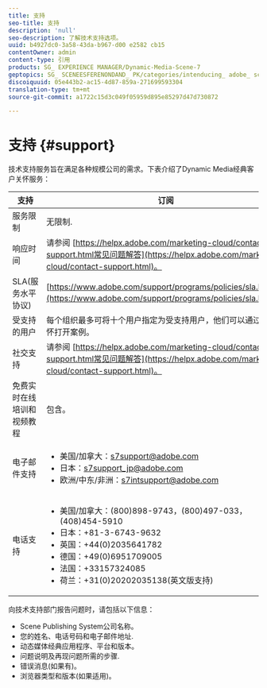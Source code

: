 ```yaml
---
title: 支持
seo-title: 支持
description: 'null'
seo-description: 了解技术支持选项。
uuid: b4927dc0-3a58-43da-b967-d00 e2582 cb15
contentOwner: admin
content-type: 引用
products: SG_ EXPERIENCE MANAGER/Dynamic-Media-Scene-7
geptopics: SG_ SCENEESFERENONDAND_ PK/categories/intenducing_ adobe_ scene7
discoiquuid: 05e443b2-ac15-4d87-859a-271699593304
translation-type: tm+mt
source-git-commit: a1722c15d3c049f05959d895e85297d47d730872

---
```



# 支持 {#support}

技术支持服务旨在满足各种规模公司的需求。下表介绍了Dynamic Media经典客户关怀服务：

| 支持 | 订阅 |
|--- |--- |
| 服务限制 | 无限制. |
| 响应时间 | 请参阅 [https://helpx.adobe.com/marketing-cloud/contact-support.html常见问题解答](https://helpx.adobe.com/marketing-cloud/contact-support.html)。 |
| SLA(服务水平协议) | [https://www.adobe.com/support/programs/policies/sla.html](https://www.adobe.com/support/programs/policies/sla.html)。 |
| 受支持的用户 | 每个组织最多可将十个用户指定为受支持用户，他们可以通过客户关怀打开案例。 |
| 社交支持 | 请参阅 [https://helpx.adobe.com/marketing-cloud/contact-support.html常见问题解答](https://helpx.adobe.com/marketing-cloud/contact-support.html)。 |
| 免费实时在线培训和视频教程 | 包含。 |
| 电子邮件支持 | <ul><li>美国/加拿大：s7support@adobe.com</li> <li>日本：s7support_jp@adobe.com</li><li>欧洲/中东/非洲：s7intsupport@adobe.com</li></ul> |
| 电话支持 | <ul><li>美国/加拿大：(800)898-9743，(800)497-033，(408)454-5910 </li> <li>日本：+81-3-6743-9632 </li><li>英国：+44(0)2035641782</li><li>德国：+49(0)6951709005</li><li>法国：+33157324085</li><li>荷兰：+31(0)20202035138(英文版支持)</li></ul> |

向技术支持部门报告问题时，请包括以下信息：

* Scene Publishing System公司名称。
* 您的姓名、电话号码和电子邮件地址.
* 动态媒体经典应用程序、平台和版本。
* 问题说明及再现问题所需的步骤.
* 错误消息(如果有)。
* 浏览器类型和版本(如果适用)。

